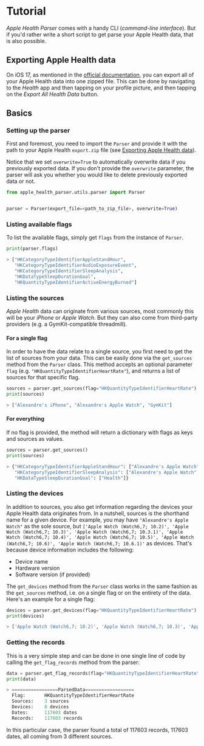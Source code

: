# Tutorial

*Apple Health Parser* comes with a handy CLI (*command-line interface*). But if you'd rather write a short script to get parse your Apple Health data, that is also possible.

## Exporting Apple Health data

On iOS 17, as mentioned in the [official documentation](https://support.apple.com/guide/iphone/share-your-health-data-iph5ede58c3d/ios), you can export all of your Apple Health data into one zipped file. This can be done by navigating to the *Health* app and then tapping on your profile picture, and then tapping on the *Export All Health Data* button.

## Basics

### Setting up the parser

First and foremost, you need to import the `Parser` and provide it with the path to your Apple Health `export.zip` file (see [Exporting Apple Health data](#exporting-apple-health-data)).

Notice that we set `overwrite=True` to automatically overwrite data if you previously exported data. If you don't provide the `overwrite` parameter, the parser will ask you whether you would like to delete previously exported data or not.

```python
from apple_health_parser.utils.parser import Parser


parser = Parser(export_file=<path_to_zip_file>, overwrite=True)
```

### Listing available flags

To list the available flags, simply get `flags` from the instance of `Parser`.

```python
print(parser.flags)

> ["HKCategoryTypeIdentifierAppleStandHour",
   "HKCategoryTypeIdentifierAudioExposureEvent",
   "HKCategoryTypeIdentifierSleepAnalysis",
   "HKDataTypeSleepDurationGoal",
   "HKQuantityTypeIdentifierActiveEnergyBurned"]
```

### Listing the sources

*Apple Health* data can originate from various sources, most commonly this will be your *iPhone* or *Apple Watch*. But they can also come from third-party providers (e.g. a GymKit-compatible threadmill).

#### For a single flag

In order to have the data relate to a single source, you first need to get the list of sources from your data. This can be easily done via the `get_sources` method from the `Parser` class. This method accepts an optional parameter `flag` (e.g. `"HKQuantityTypeIdentifierHeartRate"`), and returns a list of sources for that specific flag.

```python
sources = parser.get_sources(flag="HKQuantityTypeIdentifierHeartRate")
print(sources)

> ["Alexandre's iPhone", "Alexandre's Apple Watch", "GymKit"]
```

#### For everything

If no flag is provided, the method will return a dictionary with flags as keys and sources as values.

```python
sources = parser.get_sources()
print(sources)

> {"HKCategoryTypeIdentifierAppleStandHour": ["Alexandre's Apple Watch"],
   "HKCategoryTypeIdentifierSleepAnalysis": ["Alexandre's Apple Watch", "Alexandre's iPhone"],
   "HKDataTypeSleepDurationGoal": ["Health"]}
```

### Listing the devices

In addition to sources, you also get information regarding the devices your Apple Health data originates from. In a nutshell, sources is the shorthand name for a given device. For example, you may have `"Alexandre's Apple Watch"` as the sole source, but `['Apple Watch (Watch6,7; 10.2)', 'Apple Watch (Watch6,7; 10.3)', 'Apple Watch (Watch6,7; 10.3.1)', 'Apple Watch (Watch6,7; 10.4)', 'Apple Watch (Watch6,7; 10.5)', 'Apple Watch (Watch6,7; 10.6)', 'Apple Watch (Watch6,7; 10.6.1)'` as devices. That's because device information includes the following:

- Device name
- Hardware version
- Software version (if provided)

The `get_devices` method from the `Parser` class works in the same fashion as the `get_sources` method, i.e. on a single flag or on the entirety of the data. Here's an example for a single flag:

```python
devices = parser.get_devices(flag="HKQuantityTypeIdentifierHeartRate")
print(devices)

> ['Apple Watch (Watch6,7; 10.2)', 'Apple Watch (Watch6,7; 10.3)', 'Apple Watch (Watch6,7; 10.3.1)', 'Apple Watch (Watch6,7; 10.4)', 'Apple Watch (Watch6,7; 10.5)', 'Apple Watch (Watch6,7; 10.6)', 'Apple Watch (Watch6,7; 10.6.1)']
```

### Getting the records

This is a very simple step and can be done in one single line of code by calling the `get_flag_records` method from the parser:

```python
data = parser.get_flag_records(flag="HKQuantityTypeIdentifierHeartRate")
print(data)

> =================ParsedData==================
  Flag:       HKQuantityTypeIdentifierHeartRate
  Sources:    3 sources
  Devices:    8 devices
  Dates:      117603 dates
  Records:    117603 records
```

In this particular case, the parser found a total of 117603 records, 117603 dates, all coming from 3 different sources.
